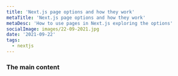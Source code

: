 ```yaml
---
title: 'Next.js page options and how they work'
metaTitle: 'Next.js page options and how they work'
metaDesc: 'How to use pages in Next.js exploring the options'
socialImage: images/22-09-2021.jpg
date: '2021-09-22'
tags:
  - nextjs
---
```


### The main content
